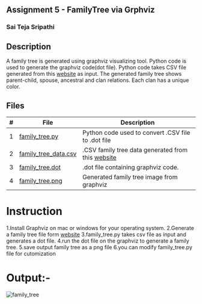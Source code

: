 ## Assignment 5 - FamilyTree via Grphviz
### Sai Teja Sripathi
## Description

 A family tree is  generated using graphviz visualizing tool. Python code is used to generate the graphviz code(dot file). Python code takes CSV file generated from this [website](http://mcdemarco.net/tools/family-tree-generator/lineage.html) as input. The generated family tree shows parent-child, spouse, ancestral and clan relations. Each clan has a unique color.


## Files

|   #   | File                            | Description                                        |
| :---: | --------------------------------| -------------------------------------------------- |
|   1   | [family_tree.py](https://github.com/saisri07/4883-software-tools-sripathi/blob/main/Assignments/A05/family_tree.py)                | Python code used to convert .CSV file to .dot file |
|   2   | [family_tree_data.csv](https://github.com/saisri07/4883-software-tools-sripathi/blob/main/Assignments/A05/family_tree_data.csv)            | .CSV family tree data generated from this [website](http://mcdemarco.net/tools/family-tree-generator/lineage.html)  |
|   3   | [family_tree.dot](https://github.com/saisri07/4883-software-tools-sripathi/blob/main/Assignments/A05/family_tree.dot)                 | .dot file containing graphviz code.    |
|   4   | [family_tree.png](https://github.com/saisri07/4883-software-tools-sripathi/blob/main/Assignments/A05/family_tree.png)                 | Generated family tree image from graphviz|



# Instruction
1.Install Graphviz on mac or windows for your operating system.
2.Generate a family tree file form [website](http://mcdemarco.net/tools/family-tree-generator/lineage.html)
3.family_tree.py takes csv file as input and generates a dot file.
4.run the dot file on the graphviz to generate a family tree.
5.save output family tree as a png file
6.you can modify family_tree.py file for cutomization 


# Output:-



![family_tree](https://github.com/saisri07/4883-software-tools-sripathi/assets/36495909/66260d93-a9f0-47ce-b6c2-a47c5d1ef5f2)
